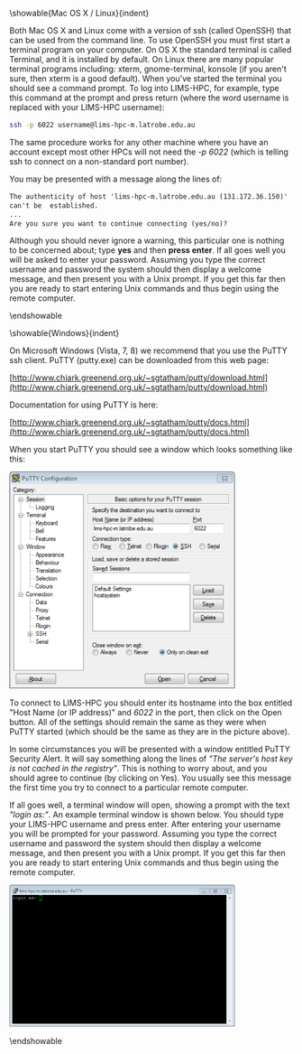 
\showable{Mac OS X / Linux}{indent}

Both Mac OS X and Linux come with a version of ssh (called OpenSSH) that can be used from the command line.  To use OpenSSH you must 
first start a terminal program on your computer.  On OS X the standard terminal is called Terminal, and it is installed by default. 
On Linux there are many popular terminal programs including: xterm, gnome-terminal, konsole (if you aren't sure, then xterm is a good 
default).  When you've started the terminal you should see a command prompt.  To log into LIMS-HPC, for example, type this command at 
the prompt and press return (where the word username is replaced with your LIMS-HPC username):

```sh
ssh -p 6022 username@lims-hpc-m.latrobe.edu.au
```

The same procedure works for any other machine where you have an account except most other HPCs will not need the *-p 6022* 
(which is telling ssh to connect on a non-standard port number).

You may be presented with a message along the lines of:

```text
The authenticity of host 'lims-hpc-m.latrobe.edu.au (131.172.36.150)' can't be  established.
...
Are you sure you want to continue connecting (yes/no)?
```

Although you should never ignore a warning, this particular one is nothing to be concerned about; type **yes** and then **press enter**. 
If all goes well you will be asked to enter your password.  Assuming you type the correct username and password the system should 
then display a welcome message, and then present you with a Unix prompt.  If you get this far then you are ready to start entering 
Unix commands and thus begin using the remote computer.

\endshowable

\showable{Windows}{indent}

On Microsoft Windows (Vista, 7, 8) we recommend that you use the PuTTY ssh client.  PuTTY (putty.exe) can be downloaded 
from this web page:

[http://www.chiark.greenend.org.uk/~sgtatham/putty/download.html](http://www.chiark.greenend.org.uk/~sgtatham/putty/download.html)

Documentation for using PuTTY is here:

[http://www.chiark.greenend.org.uk/~sgtatham/putty/docs.html](http://www.chiark.greenend.org.uk/~sgtatham/putty/docs.html)

When you start PuTTY you should see a window which looks something like this:

<img src="../../includes/media/putty1.png" title="Putty Connection Dialog" alt="Putty Connection Dialog" width="400px" />

To connect to LIMS-HPC you should enter its hostname into the box entitled "Host Name (or IP address)" and *6022* in the port, 
then click on the Open button. All of the settings should remain the same as they were when PuTTY started (which should be the 
same as they are in the picture above).

In some circumstances you will be presented with a window entitled PuTTY Security Alert. It will say something along the lines 
of *"The server's host key is not cached in the registry"*. This is nothing to worry about, and you should agree to continue (by 
clicking on Yes). You usually see this message the first time you try to connect to a particular remote computer.

If all goes well, a terminal window will open, showing a prompt with the text *"login as:"*. An example terminal window is shown 
below. You should type your LIMS-HPC username and press enter. After entering your username you will be prompted for your 
password. Assuming you type the correct username and password the system should then display a welcome message, and then 
present you with a Unix prompt. If you get this far then you are ready to start entering Unix commands and thus begin using 
the remote computer.

<img src="../../includes/media/putty2.png" title="Putty login screen" alt="Putty login screen" width="400px" />

\endshowable

